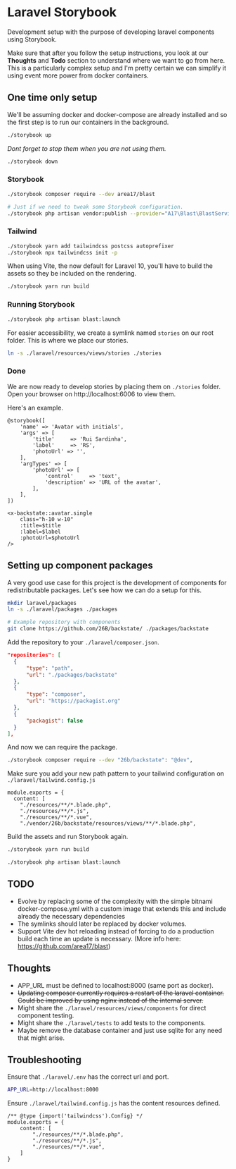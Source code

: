 # Laravel Storybook

Development setup with the purpose of developing laravel components using Storybook.

Make sure that after you follow the setup instructions, you look at our **Thoughts** and **Todo** section to understand where we want to go from here. This is a particularly complex setup and I'm pretty certain we can simplify it using event more power from docker containers.

## One time only setup

We'll be assuming docker and docker-compose are already installed and so the first step is to run our containers in the background.

```bash
./storybook up
```
*Dont forget to stop them when you are not using them.*

```bash
./storybook down
```


### Storybook

```bash
./storybook composer require --dev area17/blast

# Just if we need to tweak some Storybook configuration.
./storybook php artisan vendor:publish --provider="A17\Blast\BlastServiceProvider" --tag="blast-config"
```

### Tailwind

```bash
./storybook yarn add tailwindcss postcss autoprefixer
./storybook npx tailwindcss init -p
```

When using Vite, the now default for Laravel 10, you'll have to build the assets so they be included on the rendering.

```bash
./storybook yarn run build
```

### Running Storybook

```bash
./storybook php artisan blast:launch
```

For easier accessibility, we create a symlink named `stories` on our root folder. This is where we place our stories.

```bash
ln -s ./laravel/resources/views/stories ./stories
```

### Done

We are now ready to develop stories by placing them on `./stories` folder. Open your browser on http://localhost:6006 to view them.

Here's an example.

```
@storybook([
    'name' => 'Avatar with initials',
    'args' => [
        'title'     => 'Rui Sardinha',
        'label'     => 'RS',
        'photoUrl' => '',
    ],
    'argTypes' => [
        'photoUrl' => [
            'control'     => 'text',
            'description' => 'URL of the avatar',
        ],
    ],
])

<x-backstate::avatar.single
    class="h-10 w-10"
    :title=$title
    :label=$label
    :photoUrl=$photoUrl
/>
```


## Setting up component packages

A very good use case for this project is the development of components for redistributable packages. Let's see how we can do a setup for this.

```bash
mkdir laravel/packages
ln -s ./laravel/packages ./packages

# Example repository with components
git clone https://github.com/26B/backstate/ ./packages/backstate
```

Add the repository to your `./laravel/composer.json`.

```json
"repositories": [
  {
      "type": "path",
      "url": "./packages/backstate"
  },
  {
      "type": "composer",
      "url": "https://packagist.org"
  },
  {
      "packagist": false
  }
],
```

And now we can require the package.

```bash
./storybook composer require --dev "26b/backstate": "@dev",
```

Make sure you add your new path pattern to your tailwind configuration on `./laravel/tailwind.config.js`
```
module.exports = {
  content: [
    "./resources/**/*.blade.php",
    "./resources/**/*.js",
    "./resources/**/*.vue",
    "./vendor/26b/backstate/resources/views/**/*.blade.php",
```

Build the assets and run Storybook again.

```bash
./storybook yarn run build

./storybook php artisan blast:launch
```


## TODO

- Evolve by replacing some of the complexity with the simple bitnami docker-compose.yml with a custom image that extends this and include already the necessary dependencies
- The symlinks should later be replaced by docker volumes.
- Support Vite dev hot reloading instead of forcing to do a production build each time an update is necessary. (More info here: https://github.com/area17/blast)


## Thoughts

- APP_URL must be defined to localhost:8000 (same port as docker).
- ~~Updating composer currently requires a restart of the laravel container. Could be improved by using nginx instead of the internal server.~~
- Might share the `./laravel/resources/views/components` for direct component testing.
- Might share the `./laravel/tests` to add tests to the components.
- Maybe remove the database container and just use sqlite for any need that might arise.


## Troubleshooting

Ensure that `./laravel/.env` has the correct url and port.

```bash
APP_URL=http://localhost:8000
```

Ensure `./laravel/tailwind.config.js` has the content resources defined.

```
/** @type {import('tailwindcss').Config} */
module.exports = {
    content: [
        "./resources/**/*.blade.php",
        "./resources/**/*.js",
        "./resources/**/*.vue",
    ]
}
```